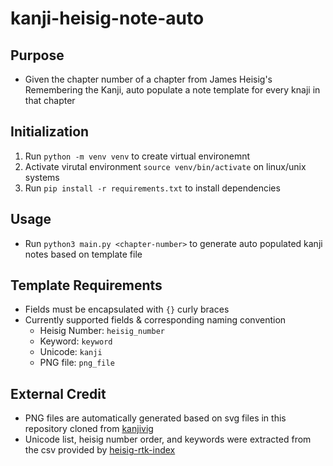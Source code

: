# kanji-heisig-note-auto

## Purpose
- Given the chapter number of a chapter from James Heisig's Remembering the Kanji, auto populate a note template for every knaji in that chapter

## Initialization
1. Run `python -m venv venv` to create virtual environemnt
2. Activate virutal environment `source venv/bin/activate` on linux/unix systems
3. Run `pip install -r requirements.txt` to install dependencies

## Usage
- Run `python3 main.py <chapter-number>` to generate auto populated kanji notes based on template file

## Template Requirements
- Fields must be encapsulated with `{}` curly braces
- Currently supported fields & corresponding naming convention
    - Heisig Number: `heisig_number`
    - Keyword: `keyword`
    - Unicode: `kanji`
    - PNG file: `png_file`

## External Credit
- PNG files are automatically generated based on svg files in this repository cloned from [kanjivig](https://github.com/KanjiVG/kanjivg)
- Unicode list, heisig number order, and keywords were extracted from the csv provided by [heisig-rtk-index](https://github.com/cyphar/heisig-rtk-index)
